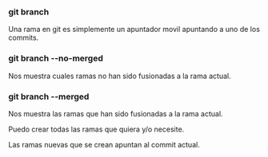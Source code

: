 ### git branch
Una rama en git es simplemente un apuntador movil apuntando a uno de los commits.


### git branch --no-merged
Nos muestra cuales ramas no han sido fusionadas a la rama actual.

### git branch --merged
Nos muestra las ramas que han sido fusionadas a la rama actual.

Puedo crear todas las ramas que quiera y/o necesite.

Las ramas nuevas que se crean apuntan al commit actual.

